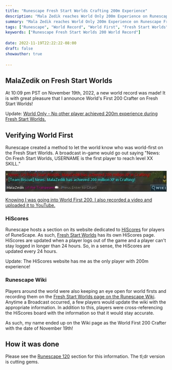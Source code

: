 ```yaml
---
title: "Runescape Fresh Start Worlds Crafting 200m Experience"
description: "Mala Zedik reaches World Only 200m Experience on Runescape Fresh Start Worlds"
summary: "Mala Zedik reaches World Only 200m Experience on Runescape Fresh Start Worlds"
tags: ["Runescape", "World Record", "World First", "Fresh Start Worlds"]
keywords: ["Runescape Fresh Start Worlds 200 World Record"]

date: 2022-11-19T22:22:22-08:00
draft: false
showauthor: true

---
```


## MalaZedik on Fresh Start Worlds
At 10:09 pm PST on November 19th, 2022, a new world record was made!
It is with great pleasure that I announce World's First 200 Crafter on Fresh Start Worlds!

Update: [World Only - No other player achieved 200m experience during Fresh Start Worlds.](https://secure.runescape.com/m=hiscore_seasonal/snapshot?category_type=0&table=13&page=1)

## Verifying World First
Runescape created a method to let the world know who was world-first on the Fresh Start Worlds. A broadcast in-game would go out saying "News: On Fresh Start Worlds, USERNAME is the first player to reach level XX SKILL." 

![World Only 200m Proof](img/proof.webp)

[Knowing I was going into World First 200, I also recorded a video and uploaded it to YouTube.](https://youtu.be/8XTzgJpleFc)

### HiScores
Runescape hosts a section on its website dedicated to [HiScores](https://secure.runescape.com/m=hiscore/ranking) for players of RuneScape. As such, [Fresh Start Worlds](https://secure.runescape.com/m=hiscore_seasonal/snapshot) has its own HiScores page. HiScores are updated when a player logs out of the game and a player can't stay logged in longer than 24 hours. So, in a sense, the HiScores are updated every 24 hours.

Update: The HiScores website has me as the only player with 200m experience!

### Runescape Wiki
Players around the world were also keeping an eye open for world firsts and recording them on the [Fresh Start Worlds page on the Runescape Wiki](https://runescape.wiki/w/Fresh_Start_Worlds). Anytime a Broadcast occurred, a few players would update the wiki with the appropriate information. In addition to this, players were cross-referencing the HiScores board with the information so that it would stay accurate. 

As such, my name ended up on the Wiki page as the World First 200 Crafter with the date of November 19th! 

## How it was done
Please see the [Runescape 120](/world-records/runescape-120/) section for this information. The tl;dr version is cutting gems. 